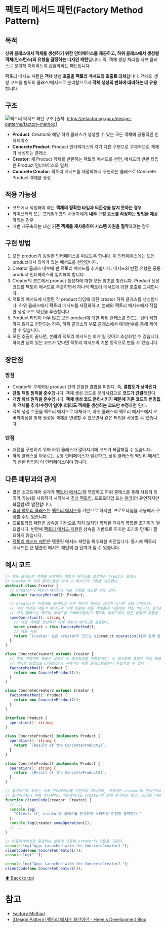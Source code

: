 # 팩토리 메서드 패턴(Factory Method Pattern)

## 목적

**상위 클래스에서 객체를 생성하기 위한 인터페이스를 제공하고, 하위 클래스에서 생성될 객체(인스턴스)의 유형을 결정하는 디자인 패턴**입니다. 즉, 객체 생성 처리를 서브 클래스로 분리해 처리하도록 캡슐화하는 패턴입니다.

팩토리 메서드 패턴은 **객체 생성 호출을 팩토리 메서드의 호출로 대체**합니다. 객체의 생성 코드를 별도의 클래스/메서드로 분리함으로써 **객체 생성의 변화에 대비하는 데 유용**합니다.

## 구조

![팩토리 메서드 패턴 구조](https://refactoring.guru/images/patterns/diagrams/factory-method/structure-indexed-2x.png)
[출처: https://refactoring.guru/design-patterns/factory-method]

- **Product**: Creator와 해당 하위 클래스가 생성할 수 있는 모든 객체에 공통적인 인터페이스
- **Concrete Product**: Product 인터페이스의 각기 다른 구현으로 구체적으로 객체가 생성되는 클래스
- **Creator**: 새 Product 객체를 반환하는 팩토리 메서드를 선언, 메서드의 반환 타입은 Product 인터페이스와 일치
- **Concrete Creator**: 팩토리 메서드를 재정의해서 구현하는 클래스로 Concrete Product 객체를 생성

## 적용 가능성

- 코드에서 작업해야 하는 **객체의 정확한 타입과 의존성을 알지 못하는 경우**
- 라이브러리 또는 프레임워크의 사용자에게 **내부 구성 요소를 확장하는 방법을 제공**하려는 경우
- 매번 재구축하는 대신 **기존 객체를 재사용하여 시스템 자원을 절약**하려는 경우

## 구현 방법

1. 모든 product가 동일한 인터페이스를 따르도록 합니다. 이 인터페이스에는 모든 product에서 의미가 있는 메서드를 선언합니다.
2. Creator 클래스 내부에 빈 팩토리 메서드를 추가합니다. 메서드의 반환 유형은 공통 product 인터페이스와 일치해야 합니다.
3. Creator의 코드에서 product 생성자에 대한 모든 참조를 찾습니다. Product 생성 코드를 팩토리 메서드로 추출하면서 하나씩 팩토리 메서드에 대한 호출로 교체합니다.
4. 팩토리 메서드에 나열된 각 product 타입에 대한 creator 하위 클래스를 생성합니다. 하위 클래스에서 팩토리 메서드를 재정의하고, 본래의 팩토리 메서드에서 적절한 생성 코드 약간을 추출합니다.
5. Product 타입이 너무 많고 모든 product에 대한 하위 클래스를 만드는 것이 적합하지 않다고 판단되는 경우, 하위 클래스의 부모 클래스에서 매개변수를 통해 제어할 수 있습니다.
6. 모든 추출이 끝나면, 본래의 팩토리 메서드는 비게 될 것이고 추상화할 수 있습니다. 하지만 남아 있는 코드가 있다면 팩토리 메서드의 기본 동작으로 만들 수 있습니다.

## 장단점

### 장점

- Creator와 구체화된 product 간의 긴밀한 결합을 피한다. 즉, **결합도가 낮아진다**.
- **단일 책임 원칙을 준수**합니다. 객체 생성 코드를 분리시킴으로 **코드가 간결**해진다.
- **개방 폐쇄 원칙을 준수**합니다. **객체 생성 코드 분리시키기 때문에 기존 코드의 변경없이 객체를 추가/수정이 일어나더라도 객체를 생성하는 코드만 수정**하면 된다.
- 객체 생성 호출을 팩토리 메서드로 대체하고, 하위 클래스의 팩토리 메서드에서 오버라이딩을 통해 생성될 객체를 변경할 수 있으면서 같은 타입을 사용할 수 있습니다.

### 단점

- 패턴을 구현하기 위해 하위 클래스가 많아지기에 코드가 복잡해질 수 있습니다.
- 하위 클래스를 아우르는 공통 인터페이스가 필요하고, 상위 클래스의 팩토리 메서드의 반환 타입이 이 인터페이스여야 합니다.

## 다른 패턴과의 관계

- 많은 소프트웨어 설계가 [팩토리 메서드](../FactoryMethod/)(덜 복잡하고 하위 클래스를 통해 사용자 정의가 가능)를 사용하기 시작해서 [추상 팩토리](../AbstractFactory/), 프로토타입 또는 [빌더](../Builder/)(더 유연하지만 복잡함)로 발전합니다.
- [추상 팩토리 클래스](../AbstractFactory/)는 [팩토리 메서드](../FactoryMethod/)를 기반으로 하지만, 프로토타입을 사용해서 구성할 수도 있습니다.
- 프로토타입 패턴은 상속을 기반으로 하지 않지만 복제된 객체의 복잡한 초기화가 필요합니다. 반면에 [팩토리 메서드 패턴](../FactoryMethod/)은 상속을 기반으로 하지만 초기화 단계가 필요하지 않습니다.
- [팩토리 메서드 패턴](../FactoryMethod/)은 템플릿 메서드 패턴을 특수화한 버전입니다. 동시에 팩토리 메서드는 큰 템플릿 메서드 패턴의 한 단계가 될 수 있습니다.

## 예시 코드

```ts
// 제품 클래스의 객체를 반환하는 팩토리 메서드를 정의하는 Creator 클래스
// Creator의 하위 클래스들은 대개 이 메서드의 구현을 제공한다.
abstract class Creator {
  // Creator가 팩토리 메서드의 기본 구현을 제공할 수도 있다.
  abstract factoryMethod(): Product;

  // Creator란 이름에도 불구하고 주된 책임이 제품의 생성이 아니란 것을 기억하자.
  // 대개 이것은 팩토리 메서드에 의해 반환된 제품 객체들에 의존하는 핵심 비즈니스 로직을 가지고 있다.
  // 하위 클래스는 팩토리 메서드를 오버라이딩하고 팩토리 메서드에서 다른 유형의 제품을 반환함으로써 간접적으로 비즈니스 로직을 변경할 수 있다.
  someOperation(): string {
    // 제품 객체를 생성하기 위해 팩토리 메서드를 호출한다.
    const product = this.factoryMethod();
    // 제품 사용
    return `Creator: 같은 creator의 코드는 ${product.operation()}과 함께 동작한다.`;
  }
}

class ConcreteCreator1 extends Creator {
  // 비록 구체적인 제품은 실제로 이 메서드로붙 반환되지만, 이 메서드의 특징은 추상 제품 타입을 사용한다는 것이다.
  // 이러한 방법으로 Creator가 구체적인 제품 클래스들로부터 독립적일 수 있다.
  factoryMethod(): Product {
    return new ConcreteProduct1();
  }
}

class ConcreteCreator2 extends Creator {
  factoryMethod(): Product {
    return new ConcreteProduct2();
  }
}

interface Product {
  operation(): string;
}

class ConcreteProduct1 implements Product {
  operation(): string {
    return `{Result of the ConcreteProduct1}`;
  }
}

class ConcreteProduct2 implements Product {
  operation(): string {
    return `{Result of the ConcreteProduct2}`;
  }
}

// 클라이언트 코드는 비록 인터페이스를 기반으로 하더라도, 구체적인 creator의 인스턴스와 함께 동작한다.
// 클라이언트가 비록 인터페이스 기반일지라도 creator와 함께 동작하는 동안, 당신은 어떤 creator의 하위 클래스를 매개변수로 전달할 수 있다.
function clientCode(creator: Creator) {
  // ...
  console.log(
    "Client: 나는 creator의 클래스를 인식하지 못하지만 여전히 동작한다."
  );
  console.log(creator.someOperation());
  // ...
}

// 어플리케이션은 환경이나 설정에 의존해 creator의 타입을 고른다.
console.log("App: Launched with the ConcreteCreator1.");
clientCode(new ConcreteCreator1());
console.log(" ");

console.log("App: Launched with the ConcreteCreator2.");
clientCode(new ConcreteCreator2());
```

[⬆ Back to top](https://www.notion.so/Design-Pattern-be5c2addc0d14f49a58bc4c20643a41b)

# 참고

- [Factory Method](https://refactoring.guru/design-patterns/factory-method)
- [[Design Pattern] 팩토리 메서드 패턴이란 - Heee's Development Blog](https://gmlwjd9405.github.io/2018/08/07/factory-method-pattern.html)
